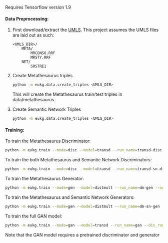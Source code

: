 Requires Tensorflow version 1.9

#### Data Preprocessing:
1. First download/extract the [UMLS](https://www.nlm.nih.gov/research/umls/licensedcontent/umlsknowledgesources.html). This project assumes the UMLS files are laid out as such:
    ```
    <UMLS_DIR>/
        META/
            MRCONSO.RRF
            MRSTY.RRF
        NET/
            SRSTRE1
    ```
2. Create Metathesaurus triples

    ```bash
    python -m eukg.data.create_triples <UMLS_DIR>
    ```
   This will create the Metathesaurus train/test triples in data/metathesaurus.
3. Create Semantic Network Triples
    ```bash
    python -m eukg.data.create_triples <UMLS_DIR>
    ```

#### Training:
To train the Metathesaurus Discriminator:
```bash
python -m eukg.train --mode=disc --model=transd --run_name=transd-disc --no_semantic_network
```
To train the both Metathesaurus and Semantic Network Discriminators:
```bash
python -m eukg.train --mode=disc --model=transd --run_name=transd-sn-disc
```
To train the Metathesaurus Generator:
```bash
python -m eukg.train --mode=gen --model=distmult --run_name=dm-gen --no_semantic_network --no_semantic_network
```
To train the Metathesaurus and Semantic Network Generators:
```bash
python -m eukg.train --mode=gen --model=distmult --run_name=dm-sn-gen
```
To train the full GAN model:
```bash
python -m eukg.train --mode=gan --model=transd --run_name=gan --dis_run_name=transd-sn-disc --gen_run_name=dm-sn-gen
```
Note that the GAN model requires a pretrained discriminator and generator